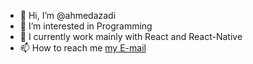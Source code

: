 - 👋 Hi, I’m @ahmedazadi
- 👀 I’m interested in Programming
- 🌱 I currently work mainly with React and React-Native
- 📫 How to reach me [my E-mail](mailto:ahmedazad100@outlook.com)


<!---
ahmedazadi/ahmedazadi is a ✨ special ✨ repository because its `README.md` (this file) appears on your GitHub profile.
You can click the Preview link to take a look at your changes.
--->

